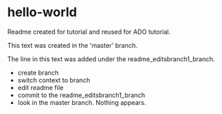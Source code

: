 # hello-world
Readme created for tutorial and reused for ADO tutorial.

This text was created in the 'master' branch.

The line in this text was added under the readme_editsbranch1_branch.  
* create branch
* switch context to branch
* edit readme file
* commit to the readme_editsbranch1_branch
* look in the master branch.  Nothing appears.


